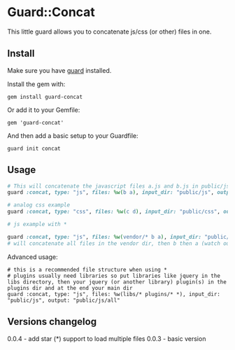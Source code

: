 # Guard::Concat

This little guard allows you to concatenate js/css (or other) files in one.


## Install

Make sure you have [guard](http://github.com/guard/guard) installed.

Install the gem with:

    gem install guard-concat

Or add it to your Gemfile:

    gem 'guard-concat'

And then add a basic setup to your Guardfile:

    guard init concat


## Usage


``` ruby
# This will concatenate the javascript files a.js and b.js in public/js to all.js
guard :concat, type: "js", files: %w(b a), input_dir: "public/js", output: "public/js/all"

# analog css example
guard :concat, type: "css", files: %w(c d), input_dir: "public/css", output: "public/css/all"

# js example with *

guard :concat, type: "js", files: %w(vendor/* b a), input_dir: "public/js", output: "public/js/all"
# will concatenate all files in the vendor dir, then b then a (watch out of dependencies)
```

Advanced usage:

```
# this is a recommended file structure when using *
# plugins usually need libraries so put libraries like jquery in the libs directory, then your jquery (or another library) plugin(s) in the plugins dir and at the end your main dir
guard :concat, type: "js", files: %w(libs/* plugins/* *), input_dir: "public/js", output: "public/js/all"
```

## Versions changelog

0.0.4 - add star (*) support to load multiple files 
0.0.3 - basic version